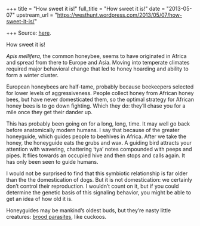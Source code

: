 +++
title = "How sweet it is!"
full_title = "How sweet it is!"
date = "2013-05-07"
upstream_url = "https://westhunt.wordpress.com/2013/05/07/how-sweet-it-is/"

+++
Source: [here](https://westhunt.wordpress.com/2013/05/07/how-sweet-it-is/).

How sweet it is!

*Apis mellifera,* the common honeybee, seems to have originated in
Africa and spread from there to Europe and Asia. Moving into temperate
climates required major behavioral change that led to honey hoarding and
ability to form a winter cluster.

European honeybees are half-tame, probably because beekeepers selected
for lower levels of aggressiveness. People collect honey from African
honey bees, but have never domesticated them, so the optimal strategy
for African honey bees is to go down fighting. Which they do: they’ll
chase you for a mile once they get their dander up.

This has probably been going on for a long, long, time. It may well go
back before anatomically modern humans. I say that because of the
greater honeyguide, which guides people to beehives in Africa. After we
take the honey, the honeyguide eats the grubs and wax. A guiding bird
attracts your attention with wavering, chattering ‘tya’ notes compounded
with peeps and pipes. It flies towards an occupied hive and then stops
and calls again. It has only been seen to guide humans.

I would not be surprised to find that this symbiotic relationship is far
older than the the domestication of dogs. But it is not domestication:
we certainly don’t control their reproduction. I wouldn’t count on it,
but if you could determine the genetic basis of this signaling behavior,
you might be able to get an idea of how old it is.

Honeyguides may be mankind’s oldest buds, but they’re nasty little
creatures: [brood
parasites](http://blogs.discovermagazine.com/notrocketscience/2011/09/06/honeyguide-chicks-stab-their-foster-siblings-to-death-with-hooked-bills/#.UYiqD8rNstk),
like cuckoos.

